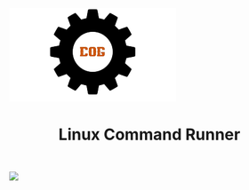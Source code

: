 ![](https://github.com/nickmancari/cog/blob/main/img/Cog_logo.png)

<center><h1>Linux Command Runner</h1></center>
<br>

![](https://img.shields.io/badge/OS-Linux-informational?style=flat&logo=Linux&logoColor=white&color=2bbc8a)

<br>
